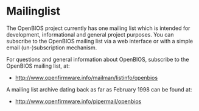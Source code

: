 # Mailinglist

The OpenBIOS project currently has one mailing list which is intended
for development, informational and general project purposes. You can
subscribe to the OpenBIOS mailing list via a web interface or with a
simple email (un-)subscription mechanism.

For questions and general information about OpenBIOS, subscribe to the
OpenBIOS mailing list, at:

- <http://www.openfirmware.info/mailman/listinfo/openbios>

A mailing list archive dating back as far as February 1998 can be found
at:

- <http://www.openfirmware.info/pipermail/openbios>
